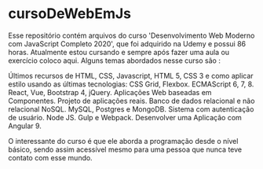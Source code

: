 # cursoDeWebEmJs
Esse repositório contém arquivos do curso 'Desenvolvimento Web Moderno com JavaScript Completo 2020', que foi adquirido na Udemy e possui 86 horas. Atualmente estou cursando e sempre após fazer uma aula ou exercício coloco aqui. Alguns temas abordados nesse curso são :

Últimos recursos de HTML, CSS, Javascript, HTML 5, CSS 3 e como aplicar estilo usando as últimas tecnologias: CSS Grid, Flexbox. ECMAScript 6, 7, 8. React, Vue, Bootstrap 4, jQuery. Aplicações Web baseadas em Componentes.  Projeto de aplicações reais. Banco de dados relacional e não relacional NoSQL. MySQL, Postgres e MongoDB. Sistema com autenticação de usuário. Node JS. Gulp e Webpack. Desenvolver uma Aplicação com Angular 9.

O interessante do curso é que ele aborda a programação desde o nível básico, sendo assim acessível mesmo para uma pessoa que nunca teve contato com esse mundo.
